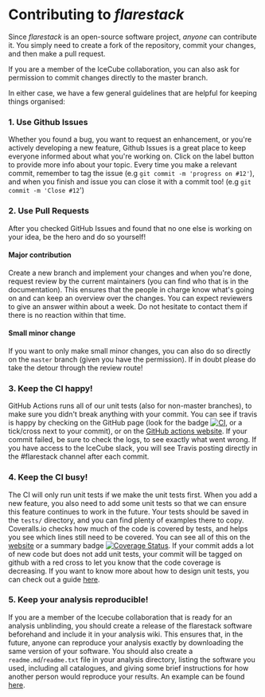 # Contributing to _flarestack_

Since _flarestack_ is an open-source software project, *anyone* can contribute it. You simply need to create a fork of the repository, commit your changes, and then make a pull request.

If you are a member of the IceCube collaboration, you can also ask for permission to commit changes directly to the master branch. 

In either case, we have a few general guidelines that are helpful for keeping things organised:

### 1. Use Github Issues
Whether you found a bug, you want to request an enhancement, or you're actively developing a new feature, 
Github Issues is a great place to keep everyone informed about what you're working on. 
Click on the label button to provide more info about your topic. 
Every time you make a relevant commit, remember to tag the issue (e.g `git commit -m 'progress on #12'`), 
and when you finish and issue you can close it with a commit too! (e.g `git commit -m 'Close #12`')

### 2. Use Pull Requests
After you checked GitHub Issues and found that no one else is working on your idea, be the hero and do so yourself!

#### Major contribution
Create a new branch and implement your changes and when you're done, 
request review by the current maintainers (you can find who that is in the documentation). 
This ensures that the people in charge know what's going on and can keep an overview over the changes. 
You can expect reviewers to give an answer within about a week. Do not hesitate to contact them if there is no reaction
within that time.

#### Small minor change
If you want to only make small minor changes, you can also do so directly on the `master` branch 
(given you have the permission). If in doubt please do take the detour through the review route!

### 3. Keep the CI happy!
GitHub Actions runs all of our unit tests (also for non-master branches), to make sure you didn't break anything with your commit. 
You can see if travis is happy by checking on the GitHub page 
(look for the badge 
[![CI](https://github.com/icecube/flarestack/actions/workflows/continous_integration.yml/badge.svg)](https://github.com/icecube/flarestack/actions/workflows/continous_integration.yml), 
or a tick/cross next to your commit), or on the [GitHub actions website](https://github.com/icecube/flarestack/actions). 
If your commit failed, be sure to check the logs, to see exactly what went wrong. 
If you have access to the IceCube slack, 
you will see Travis posting directly in the #flarestack channel after each commit.

### 4. Keep the CI busy!
The CI will only run unit tests if we make the unit tests first. 
When you add a new feature, you also need to add some unit tests so that we can ensure this feature continues to work 
in the future. Your tests should be saved in the `tests/` directory, and you can find plenty of examples there to copy. 
Coveralls.io checks how much of the code is covered by tests, and helps you see which lines still need to be covered. 
You can see all of this on the [website](https://coveralls.io/repos/github/icecube/flarestack) or a summary badge 
[![Coverage Status](https://coveralls.io/repos/github/icecube/flarestack/badge.svg?branch=master)](https://coveralls.io/github/icecube/flarestack?branch=master). 
If your commit adds a lot of new code but does not add unit tests, your commit will be tagged on github with a 
red cross to let you know that the code coverage is decreasing. 
If you want to know more about how to design unit tests, you can check out a guide 
[here](https://medium.com/swlh/introduction-to-unit-testing-in-python-using-unittest-framework-6faa06cc3ee1).

### 5. Keep your analysis reproducible! 
If you are a member of the Icecube collaboration that is ready for an analysis unblinding, 
you should create a release of the flarestack software beforehand and include it in your analysis wiki. 
This ensures that, in the future, anyone can reproduce your analysis exactly by downloading the same version of 
your software. 
You should also create a `readme.md`/`readme.txt` file in your analysis directory, 
listing the software you used, including all catalogues, 
and giving some brief instructions for how another person would reproduce your results. 
An example can be found [here](https://github.com/icecube/flarestack/blob/master/flarestack/analyses/tde/README.txt).
